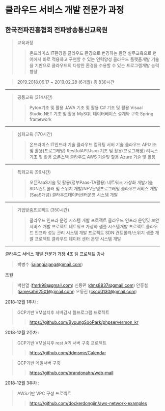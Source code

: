 **클라우드 서비스 개발 전문가 과정**
===========

한국전파진흥협회 전파방송통신교육원
-----------
>교육과정
>> 온프라미스 IT환경을 클라우드 환경으로 변경하는 완전 실무교육으로 현어에서 바로 적용하고 구현할 수 있는 인력양성
>> 클라우드 플랫폼개발 기술을 기반으로 클라우드의 다양한 환경을 수용할 수 있는 프로그램개발 능력향상

>2019.2018.09.17 ~ 2019.02.28 (6개월) 총 830시간
----
>공통교육 (214시간)
>> Pyton기초 및 활용
>> JAVA 기초 및 활용
>> C# 기초 및 활용
>> Visual Studio.NET 기초 및 활용
>> MySQL 데이터베이스 설계와 구축
>> Spring framework
----
>심화교육 (170시간)
>> 온프라미스 IT인프라 기술
>> 클라우드 컴퓨팅 서버 기술
>> 클라우드 API기초 및 활용(프로그래밍)
>> RestfulAPI/Json 기초 및 활용(프로그래밍)
>> 리눅스 기초 및 활용
>> 오픈스택 클라우드
>> AWS 기술및 할용
>> Azure 기술 및 활용
----
>특화교육 (96시간)
>> 오픈PaaS기술 및 활용(정부Paas-TA활용)
>> 네트워크 가상화 개발기술
>> SDN컨트롤러 및 스위치 개발/NFV운영프로그래밍
>> 클라우드서비스 개발(SaaS개념)
>> 클라우드데이터센터운영 시스템 개발
----
>기업맞춤프로젝트 (350시간)
>> 클라우드 인프라 운영 시스템 개발 프로젝트
>> 클라우드 인프라 운영및 보안 서비스 개발 프로젝트
>> 네트워크 가상화 샘플 시스템개발 프로젝트
>> 클라우드 인프라 성능 관리 시스템 개발 프로젝트
>> SDN 컨트롤러/스위치 샘플 개발 프로젝트
>> 클라우드 데이터 센터 운영 시스템 개발
----

클라우드 서비스 개발 전문가 과정 4조 팀 프로젝트
강사
>박병수 (jajangjajang@gmail.com)

조원

>박한열 (fmrk98@gmail.com)
>신동민 (dms8837@gmail.com)
>안흥철 (jamesahn2501@gmail.com)
>오동진 (csco0130@gmail.com)


2018-12월 1주차 : 
>GCP기반 VM설치후 서버감시 웹프로그램 프로젝트
>>https://github.com/ByoungSooPark/phpservermon_kr

2018-12월 2주차 : 
>GCP기반 VM설치후 rest API 서버 구축 프로젝트
>>https://github.com/ddmsme/Calendar

>GCP기반 메일서버 구축
>>https://github.com/brandonahn/web-mail

2018-12월 3주차 : 
>AWS기반 VPC 구성 프로젝트
>>https://github.com/dockerdongjin/aws-network-examples
